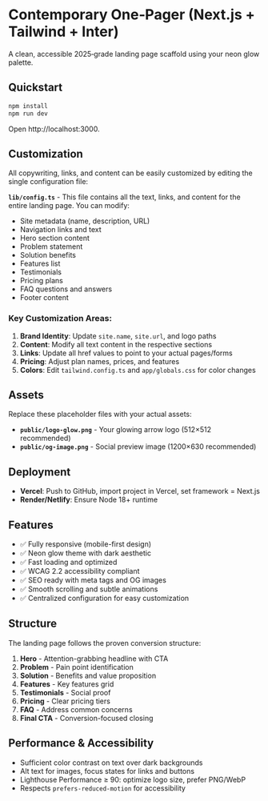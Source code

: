 # Contemporary One‑Pager (Next.js + Tailwind + Inter)

A clean, accessible 2025‑grade landing page scaffold using your neon glow palette.

## Quickstart

```bash
npm install
npm run dev
```

Open http://localhost:3000.

## Customization

All copywriting, links, and content can be easily customized by editing the single configuration file:

**`lib/config.ts`** - This file contains all the text, links, and content for the entire landing page. You can modify:

- Site metadata (name, description, URL)
- Navigation links and text
- Hero section content
- Problem statement
- Solution benefits
- Features list
- Testimonials
- Pricing plans
- FAQ questions and answers
- Footer content

### Key Customization Areas:

1. **Brand Identity**: Update `site.name`, `site.url`, and logo paths
2. **Content**: Modify all text content in the respective sections
3. **Links**: Update all href values to point to your actual pages/forms
4. **Pricing**: Adjust plan names, prices, and features
5. **Colors**: Edit `tailwind.config.ts` and `app/globals.css` for color changes

## Assets

Replace these placeholder files with your actual assets:

- **`public/logo-glow.png`** - Your glowing arrow logo (512×512 recommended)
- **`public/og-image.png`** - Social preview image (1200×630 recommended)

## Deployment

- **Vercel**: Push to GitHub, import project in Vercel, set framework = Next.js
- **Render/Netlify**: Ensure Node 18+ runtime

## Features

- ✅ Fully responsive (mobile-first design)
- ✅ Neon glow theme with dark aesthetic
- ✅ Fast loading and optimized
- ✅ WCAG 2.2 accessibility compliant
- ✅ SEO ready with meta tags and OG images
- ✅ Smooth scrolling and subtle animations
- ✅ Centralized configuration for easy customization

## Structure

The landing page follows the proven conversion structure:

1. **Hero** - Attention-grabbing headline with CTA
2. **Problem** - Pain point identification
3. **Solution** - Benefits and value proposition
4. **Features** - Key features grid
5. **Testimonials** - Social proof
6. **Pricing** - Clear pricing tiers
7. **FAQ** - Address common concerns
8. **Final CTA** - Conversion-focused closing

## Performance & Accessibility

- Sufficient color contrast on text over dark backgrounds
- Alt text for images, focus states for links and buttons
- Lighthouse Performance ≥ 90: optimize logo size, prefer PNG/WebP
- Respects `prefers-reduced-motion` for accessibility
